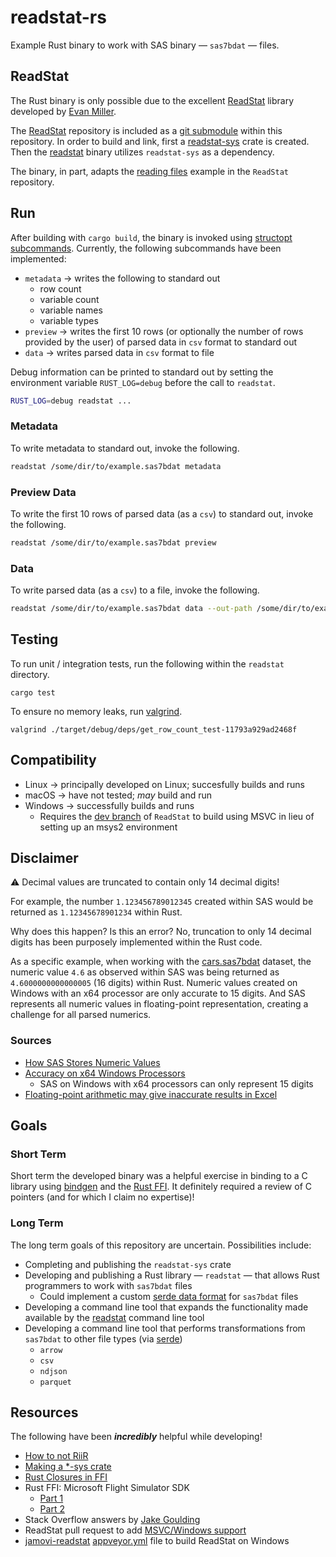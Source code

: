 # readstat-rs
Example Rust binary to work with SAS binary &mdash; `sas7bdat` &mdash; files.

## ReadStat
The Rust binary is only possible due to the excellent [ReadStat](https://github.com/WizardMac/ReadStat) library developed by [Evan Miller](https://www.evanmiller.org).

The [ReadStat](https://github.com/WizardMac/ReadStat) repository is included as a [git submodule](https://git-scm.com/book/en/v2/Git-Tools-Submodules) within this repository.  In order to build and link, first a [readstat-sys](https://github.com/curtisalexander/readstat-rs/tree/main/readstat-sys) crate is created.  Then the [readstat](https://github.com/curtisalexander/readstat-rs/tree/main/readstat) binary utilizes `readstat-sys` as a dependency.

The binary, in part, adapts the [reading files](https://github.com/WizardMac/ReadStat#library-usage-reading-files) example in the `ReadStat` repository.

## Run
After building with `cargo build`, the binary is invoked using [structopt subcommands](https://docs.rs/structopt/0.3.20/structopt/#external-subcommands).  Currently, the following subcommands have been implemented:
- `metadata` &rarr; writes the following to standard out
    - row count
    - variable count
    - variable names
    - variable types
- `preview` &rarr; writes the first 10 rows (or optionally the number of rows provided by the user) of parsed data in `csv` format to standard out
- `data` &rarr; writes parsed data in `csv` format to file

Debug information can be printed to standard out by setting the environment variable `RUST_LOG=debug` before the call to `readstat`.

```sh
RUST_LOG=debug readstat ...
```

### Metadata
To write metadata to standard out, invoke the following.

```sh
readstat /some/dir/to/example.sas7bdat metadata
```

### Preview Data
To write the first 10 rows of parsed data (as a `csv`) to standard out, invoke the following.

```sh
readstat /some/dir/to/example.sas7bdat preview
```

### Data
To write parsed data (as a `csv`) to a file, invoke the following.

```sh
readstat /some/dir/to/example.sas7bdat data --out-path /some/dir/to/example.csv --out-type csv
```

## Testing
To run unit / integration tests, run the following within the `readstat` directory.

```
cargo test
```

To ensure no memory leaks, run [valgrind](https://valgrind.org/).

```
valgrind ./target/debug/deps/get_row_count_test-11793a929ad2468f
```

## Compatibility
- Linux &rarr; principally developed on Linux; succesfully builds and runs
- macOS &rarr; have not tested; *may* build and run
- Windows &rarr; successfully builds and runs
    - Requires the [dev branch](https://github.com/WizardMac/ReadStat/tree/dev) of `ReadStat` to build using MSVC in lieu of setting up an msys2 environment


## Disclaimer
:warning: Decimal values are truncated to contain only 14 decimal digits!

For example, the number `1.123456789012345` created within SAS would be returned as `1.12345678901234` within Rust.

Why does this happen?  Is this an error?  No, truncation to only 14 decimal digits has been purposely implemented within the Rust code.

As a specific example, when working with the [cars.sas7bdat](data/README.md) dataset, the numeric value `4.6` as observed within SAS was being returned as `4.6000000000000005` (16 digits) within Rust.  Numeric values created on Windows with an x64 processor are only accurate to 15 digits.
And SAS represents all numeric values in floating-point representation, creating a challenge for all parsed numerics.

### Sources
- [How SAS Stores Numeric Values](https://documentation.sas.com/?cdcId=pgmsascdc&cdcVersion=9.4_3.5&docsetId=lrcon&docsetTarget=p0ji1unv6thm0dn1gp4t01a1u0g6.htm&locale=en#n00dmtao82eizen1e6yziw3s31da)
- [Accuracy on x64 Windows Processors](https://documentation.sas.com/?cdcId=pgmsascdc&cdcVersion=9.4_3.5&docsetId=lrcon&docsetTarget=p0ji1unv6thm0dn1gp4t01a1u0g6.htm&locale=en#n0pd8l179ai8odn17nncb4izqq3d)
    - SAS on Windows with x64 processors can only represent 15 digits
- [Floating-point arithmetic may give inaccurate results in Excel](https://docs.microsoft.com/en-us/office/troubleshoot/excel/floating-point-arithmetic-inaccurate-result)

## Goals

### Short Term
Short term the developed binary was a helpful exercise in binding to a C library using [bindgen](https://rust-lang.github.io/rust-bindgen/) and the [Rust FFI](https://doc.rust-lang.org/nomicon/ffi.html).  It definitely required a review of C pointers (and for which I claim no expertise)!

### Long Term
The long term goals of this repository are uncertain.  Possibilities include:
- Completing and publishing the `readstat-sys` crate
- Developing and publishing a Rust library &mdash; `readstat` &mdash; that allows Rust programmers to work with `sas7bdat` files
    - Could implement a custom [serde data format](https://serde.rs/data-format.html) for `sas7bdat` files
- Developing a command line tool that expands the functionality made available by the [readstat](https://github.com/WizardMac/ReadStat#command-line-usage) command line tool
- Developing a command line tool that performs transformations from `sas7bdat` to other file types (via [serde](https://serde.rs/))
    - `arrow`
    - `csv`
    - `ndjson`
    - `parquet`

## Resources
The following have been **_incredibly_** helpful while developing!
- [How to not RiiR](http://adventures.michaelfbryan.com/posts/how-not-to-riir/#building-chmlib-sys)
- [Making a *-sys crate](https://kornel.ski/rust-sys-crate)
- [Rust Closures in FFI](https://adventures.michaelfbryan.com/posts/rust-closures-in-ffi/)
- Rust FFI: Microsoft Flight Simulator SDK
    - [Part 1](https://youtu.be/jNNz4h3iIlw)
    - [Part 2](https://youtu.be/ugiR9M16fwg)
- Stack Overflow answers by [Jake Goulding](https://stackoverflow.com/users/155423/shepmaster)
- ReadStat pull request to add [MSVC/Windows support](https://github.com/WizardMac/ReadStat/pull/214)
- [jamovi-readstat](https://github.com/jamovi/jamovi-readstat) [appveyor.yml](https://github.com/jamovi/jamovi-readstat/blob/master/appveyor.yml) file to build ReadStat on Windows